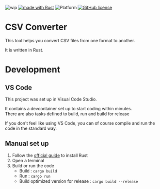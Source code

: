 ![wip](https://img.shields.io/badge/wip-work%20in%20progress-brightgreen)
[![made with Rust](https://img.shields.io/badge/made%20with-Rust-blue)](https://www.rust-lang.org/)
![Platform](https://img.shields.io/badge/platform-windows%20%7C%20linux-informational)
[![GitHub license](https://img.shields.io/github/license/jtommi/csv_converter)](https://github.com/jtommi/csv_converter/blob/master/LICENSE)

CSV Converter
==============================================

This tool helps you convert CSV files from one format to another.

It is written in Rust.

# Development
## VS Code
This project was set up in Visual Code Studio.

It contains a devcontainer set up to start coding within minutes.  
There are also tasks defined to build, run and build for release

If you don't feel like using VS Code, you can of course compile and run the code in the standard way.
## Manual set up
1. Follow the [official guide](https://www.rust-lang.org/tools/install) to install Rust
2. Open a terminal
3. Build or run the code
   * Build : `cargo build` 
   * Run : `cargo run`
   * Build optimized version for release : `cargo build --release`